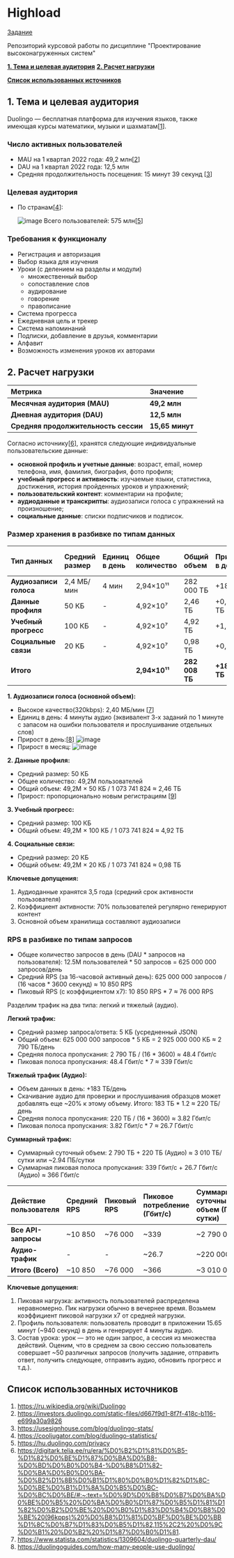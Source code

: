 # Highload

[Задание](https://github.com/init/highload/blob/main/homework_architecture.md)

Репозиторий курсовой работы по дисциплине "Проектирование высоконагруженных систем"

[**1. Тема и целевая аудитория**](#1-тема-и-целевая-аудитория)
[**2. Расчет нагрузки**](#2-расчет-нагрузки)

[**Список использованных источников**](#список-использованных-источников)


## 1. Тема и целевая аудитория

Duolingo — бесплатная платформа для изучения языков, также имеющая курсы математики, музыки и шахматам[[1](https://ru.wikipedia.org/wiki/Duolingo)].

### Число активных пользователей

  * MAU на 1 квартал 2022 года: 49,2 млн[[2](https://investors.duolingo.com/static-files/d667f9d1-8f7f-418c-b116-e699a30a9826)]
  * DAU на 1 квартал 2022 года: 12,5 млн 
  * Средняя продолжительность посещения: 15 минут 39 секунд [[3](https://usesignhouse.com/blog/duolingo-stats/)]

### Целевая аудитория

* По странам[[4](https://usesignhouse.com/blog/duolingo-stats/)]:

  ![image](./images/cantry.jpg "Статистика использования по cтранам")
  Всего пользователей: 575 млн[[5](https://cooljugator.com/blog/duolingo-statistics/)]

### Требования к функционалу
  * Регистрация и авторизация
  * Выбор языка для изучения
  * Уроки (с делением на разделы и модули)
    - множественный выбор
    - сопоставление слов
    - аудирование
    - говорение
    - правописание
  * Система прогресса 
  * Ежедневная цель и трекер
  * Система напоминаний
  * Подписки, добавление в друзья, комментарии
  * Алфавит
  * Возможность изменения уроков их авторами

## 2. Расчет нагрузки

| Метрика | Значение |
| :--- | :--- | 
| **Месячная аудитория (MAU)** | **49,2 млн** |
| **Дневная аудитория (DAU)** | **12,5 млн** | 
| **Средняя продолжительность сессии** | **15,65 минут** | 

Согласно источнику[[6](https://hu.duolingo.com/privacy)], хранятся следующие индивидуальные пользовательские данные:
- **основной профиль и учетные данные**: возраст, email, номер телефона, имя, фамилия, биография, фото профиля;
- **учебный прогресс и активность**: изучаемые языки, статистика, достижения, история пройденных уроков и упражнений;
- **пользовательский контент**: комментарии на профиле;
- **аудиоданные и транскрипты**: аудиозаписи голоса с упражнений на произношение;
- **cоциальные данные**: cписки подписчиков и подписок.

### Размер хранения в разбивке по типам данных

| Тип данных | Средний размер | Единиц в день | Общее количество | Общий объем | Прирост в день | Прирост в месяц | На пользователя (шт) | На пользователя (ГБ) |
| :--- | :--- | :--- | :--- | :--- | :--- | :--- | :--- | :--- |
| **Аудиозаписи голоса** | 2,4 МБ/мин | 4 мин | 2,94×10¹¹ | 282 000 ТБ | +183 ТБ | +5 490 ТБ | 5 | 0,005 |
| **Данные профиля** | 50 КБ | - | 4,92×10⁷ | 2,46 ТБ | +0,625 ТБ | +18,75 ТБ | 1 | 0,00005 |
| **Учебный прогресс** | 100 КБ | - | 4,92×10⁷ | 4,92 ТБ | +1,25 ТБ | +37,5 ТБ | 2 | 0,0001 |
| **Социальные связи** | 20 КБ | - | 4,92×10⁷ | 0,98 ТБ | +0,25 ТБ | +7,5 ТБ | 1 | 0,00002 |
| **Итого** | | | **2,94×10¹¹** | **282 008 ТБ** | **+185,125 ТБ** | **+5 553,75 ТБ** | **9** | **~0,067 ГБ** |

**1. Аудиозаписи голоса (основной объем):**
- Высокое качество(320kbps): 2,40 МБ/мин [[7](https://digitark.telia.ee/ru/era/%D0%B2%D1%81%D0%B5-%D1%82%D0%BE%D1%87%D0%BA%D0%B8-%D0%BD%D0%B0%D0%B4-%D0%B8%D1%82-%D0%BA%D0%B0%D0%BA-%D0%B2%D1%8B%D0%B1%D1%80%D0%B0%D1%82%D1%8C-%D0%BE%D0%B1%D1%8A%D0%B5%D0%BC-%D0%BC%D0%BE/#:~:text=%D0%9D%D0%B8%D0%B7%D0%BA%D0%BE%D0%B5%20%D0%BA%D0%B0%D1%87%D0%B5%D1%81%D1%82%D0%B2%D0%BE%20%D0%B0%D1%83%D0%B4%D0%B8%D0%BE%20(96kpps)%20%D0%B8%D1%81%D0%BF%D0%BE%D0%BB%D1%8C%D0%B7%D1%83%D0%B5%D1%82,115%2C2%20%D0%9C%D0%B1%20%D0%B2%20%D1%87%D0%B0%D1%81.)]
- Единиц в день: 4 минуты аудио (эквивалент 3-х заданий по 1 минуте с запасом на ошибки пользователя и прослушивание отдельных слов)
- Прирост в день:[[8](https://www.statista.com/statistics/1309604/duolingo-quarterly-dau/)]
  ![image](./images/dau.jpg "Статистика роста DAU")
- Прирост в месяц:
  ![image](./images/mau.jpg "Статистика роста MAU")

**2. Данные профиля:**
- Средний размер: 50 КБ 
- Общее количество: 49,2M пользователей
- Общий объем: 49,2M × 50 КБ / 1 073 741 824 ≈ 2,46 ТБ
- Прирост: пропорционально новым регистрациям [[9](https://duolingoguides.com/how-many-people-use-duolingo/)]

**3. Учебный прогресс:**
- Средний размер: 100 КБ 
- Общий объем: 49,2M × 100 КБ / 1 073 741 824 ≈ 4,92 ТБ

**4. Социальные связи:**
- Средний размер: 20 КБ 
- Общий объем: 49,2M × 20 КБ / 1 073 741 824 ≈ 0,98 ТБ

**Ключевые допущения:**
1. Аудиоданные хранятся 3,5 года (средний срок активности пользователя)
2. Коэффициент активности: 70% пользователей регулярно генерируют контент
3. Основной объем хранилища составляют аудиозаписи

### RPS в разбивке по типам запросов

- Общее количество запросов в день (DAU * запросов на пользователя): 12.5M пользователей * 50 запросов = 625 000 000 запросов/день
- Средний RPS (за 16-часовой активный день): 625 000 000 запросов / (16 часов * 3600 секунд) ≈ 10 850 RPS
- Пиковый RPS (с коэффициентом x7): 10 850 RPS * 7 ≈ 76 000 RPS

Разделим трафик на два типа: легкий и тяжелый (аудио).

**Легкий трафик:**
- Средний размер запроса/ответа: 5 КБ (усредненный JSON)
- Общий объем: 625 000 000 запросов * 5 КБ = 2 925 000 000 КБ ≈ 2 790 ТБ/день
- Средняя полоса пропускания: 2 790 ТБ / (16 * 3600) ≈ 48.4 Гбит/с
- Пиковая полоса пропускания: 48.4 Гбит/с * 7 ≈ 339 Гбит/с

**Тяжелый трафик (Аудио):**
- Объем данных в день: +183 ТБ/день
- Скачивание аудио для проверки и прослушивания образцов может добавлять еще ~20% к этому объему. Итого: 183 ТБ * 1.2 ≈ 220 ТБ/день
- Средняя полоса пропускания: 220 ТБ / (16 * 3600) ≈ 3.82 Гбит/с
- Пиковая полоса пропускания: 3.82 Гбит/с * 7 ≈ 26.7 Гбит/с

**Суммарный трафик:**
- Суммарный суточный объем: 2 790 ТБ + 220 ТБ (Аудио) ≈ 3 010 ТБ/сутки или ~2.94 ПБ/сутки
- Суммарная пиковая полоса пропускания: 339 Гбит/с + 26.7 Гбит/с (Аудио) ≈ 366 Гбит/с

| Действие пользователя | Средний RPS | Пиковый RPS | Пиковое потребление (Гбит/с) | Суммарный суточный объем (ГБ/сутки) |
| :--- | :--- | :--- | :--- | :--- |
| **Все API-запросы** | ~10 850 | ~76 000 | ~339 | ~2 790 000 |
| **Аудио-трафик** | - | - | ~26.7 | ~220 000 |
| **Итого (Всего)** | ~10 850 | ~76 000 | ~366 | ~3 010 000 |

**Ключевые допущения:**

1.  Пиковая нагрузка: активность пользователей распределена неравномерно. Пик нагрузки обычно в вечернее время. Возьмем коэффициент пиковой нагрузки x7 от средней нагрузки.
2.  Профиль пользователя: пользователь проводит в приложении 15.65 минут (~940 секунд) в день и генерирует 4 минуты аудио.
3.  Состав урока: урок — это не один запрос, а сессия из множества действий. Оценим, что в среднем за свою сессию пользователь совершает ~50 различных запросов (получить задание, отправить ответ, получить следующее, отправить аудио, обновить прогресс и т.д.).

## Список использованных источников
1. https://ru.wikipedia.org/wiki/Duolingo
2. https://investors.duolingo.com/static-files/d667f9d1-8f7f-418c-b116-e699a30a9826
4. https://usesignhouse.com/blog/duolingo-stats/
5. https://cooljugator.com/blog/duolingo-statistics/
6. https://hu.duolingo.com/privacy
7. https://digitark.telia.ee/ru/era/%D0%B2%D1%81%D0%B5-%D1%82%D0%BE%D1%87%D0%BA%D0%B8-%D0%BD%D0%B0%D0%B4-%D0%B8%D1%82-%D0%BA%D0%B0%D0%BA-%D0%B2%D1%8B%D0%B1%D1%80%D0%B0%D1%82%D1%8C-%D0%BE%D0%B1%D1%8A%D0%B5%D0%BC-%D0%BC%D0%BE/#:~:text=%D0%9D%D0%B8%D0%B7%D0%BA%D0%BE%D0%B5%20%D0%BA%D0%B0%D1%87%D0%B5%D1%81%D1%82%D0%B2%D0%BE%20%D0%B0%D1%83%D0%B4%D0%B8%D0%BE%20(96kpps)%20%D0%B8%D1%81%D0%BF%D0%BE%D0%BB%D1%8C%D0%B7%D1%83%D0%B5%D1%82,115%2C2%20%D0%9C%D0%B1%20%D0%B2%20%D1%87%D0%B0%D1%81.
8. https://www.statista.com/statistics/1309604/duolingo-quarterly-dau/
9. https://duolingoguides.com/how-many-people-use-duolingo/
